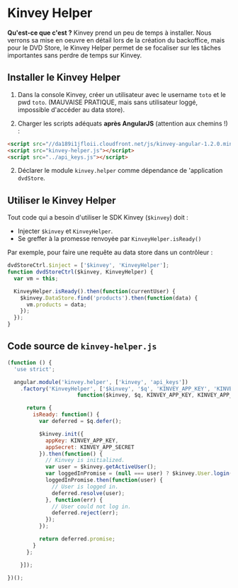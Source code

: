 Kinvey Helper
=============

**Qu'est-ce que c'est ?** Kinvey prend un peu de temps à installer. Nous verrons sa mise en oeuvre en détail lors de la création du backoffice, mais pour le DVD Store, le Kinvey Helper permet de se focaliser sur les tâches importantes sans perdre de temps sur Kinvey.


Installer le Kinvey Helper
--------------------------

1) Dans la console Kinvey, créer un utilisateur avec le username `toto` et le pwd `toto`. (MAUVAISE PRATIQUE, mais sans utilisateur loggé, impossible d'accéder au data store).

2) Charger les scripts adéquats **après AngularJS** (attention aux chemins !) :

```html
<script src="//da189i1jfloii.cloudfront.net/js/kinvey-angular-1.2.0.min.js"></script>
<script src="kinvey-helper.js"></script>
<script src="../api_keys.js"></script>
```

2) Déclarer le module `kinvey.helper` comme dépendance de 'application `dvdStore`.


Utiliser le Kinvey Helper
-------------------------

Tout code qui a besoin d'utiliser le SDK Kinvey (`$kinvey`) doit :

- Injecter `$kinvey` et `KinveyHelper`.
- Se greffer à la promesse renvoyée par `KinveyHelper.isReady()`

Par exemple, pour faire une requête au data store dans un contrôleur :

```js
dvdStoreCtrl.$inject = ['$kinvey', 'KinveyHelper'];
function dvdStoreCtrl($kinvey, KinveyHelper) {
  var vm = this;

  KinveyHelper.isReady().then(function(currentUser) {
    $kinvey.DataStore.find('products').then(function(data) {
      vm.products = data;
    });
  });
}
```


Code source de `kinvey-helper.js`
---------------------------------

```js
(function () {
  'use strict';

  angular.module('kinvey.helper', ['kinvey', 'api_keys'])
    .factory('KinveyHelper', ['$kinvey', '$q', 'KINVEY_APP_KEY', 'KINVEY_APP_SECRET',
                      function($kinvey, $q, KINVEY_APP_KEY, KINVEY_APP_SECRET) {

      return {
        isReady: function() {
          var deferred = $q.defer();

          $kinvey.init({
            appKey: KINVEY_APP_KEY,
            appSecret: KINVEY_APP_SECRET
          }).then(function() {
            // Kinvey is initialized.
            var user = $kinvey.getActiveUser();
            var loggedInPromise = (null === user) ? $kinvey.User.login({ username: 'toto', password: 'toto' }) : $q.when(user);
            loggedInPromise.then(function(user) {
              // User is logged in.
              deferred.resolve(user);
            }, function(err) {
              // User could not log in.
              deferred.reject(err);
            });
          });

          return deferred.promise;
        }
      };

    }]);

})();
```
